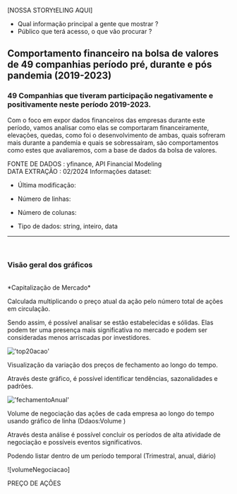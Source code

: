  
 
[NOSSA STORYtELING AQUI] 

- Qual informação principal a gente que mostrar ? <br>
- Público que terá acesso, o que vão procurar ? <br>



## Comportamento financeiro na bolsa de valores de 49 companhias período pré, durante e pós pandemia (2019-2023) 

 

### 49 Companhias que tiveram participação negativamente e positivamente neste período 2019-2023. 


Com o foco em expor dados financeiros das empresas durante este período, vamos analisar como  elas se comportaram financeiramente, elevações, quedas, como foi o desenvolvimento de ambas, quais sofreram mais durante a pandemia e quais se sobressaíram, são comportamentos como estes que avaliaremos, com a base de dados da bolsa de valores.  

FONTE DE DADOS : yfinance, API Financial Modeling  
DATA EXTRAÇÃO : 02/2024 
Informações dataset:   

- Última modificação: 

- Número de linhas: 

- Número de colunas: 

- Tipo de dados: string, inteiro, data 


---
<br>

### Visão geral dos gráficos
<br>
*Capitalização de Mercado* 

 
Calculada multiplicando o preço atual da ação pelo número total de ações em circulação. 

Sendo assim, é possível analisar se estão estabelecidas e sólidas. Elas podem ter uma presença mais significativa no mercado e podem ser consideradas menos arriscadas por investidores. 

 !['top20acao']() 

 

Visualização da variação dos preços de fechamento ao longo do tempo. 

Através deste gráfico, é possível identificar tendências, sazonalidades e padrões. 

 

 !['fechamentoAnual']() 

 

 

 

Volume de negociação das ações de cada empresa ao longo do tempo usando gráfico de linha (Ddaos:Volume ) 

 

 

Através desta análise é possível concluir os períodos de alta atividade de negociação e possíveis eventos significativos. 

Podendo listar dentro de um período temporal (Trimestral, anual, diário) 

 

![volumeNegociacao] 

 

 

 

 

PREÇO DE AÇÕES 

 
